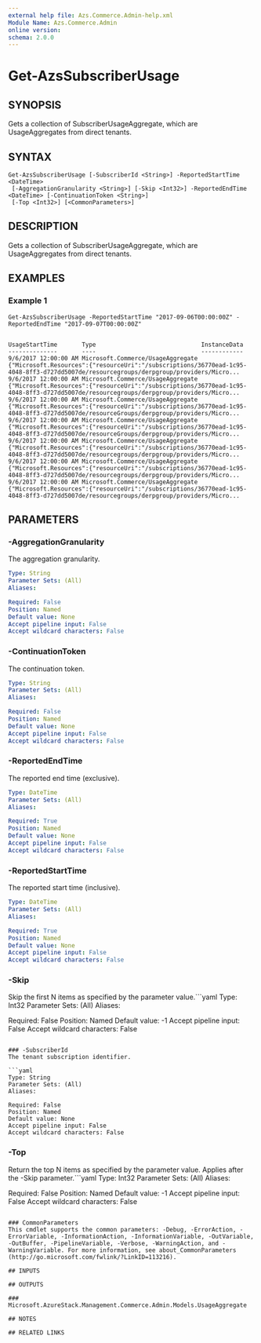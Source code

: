 ```yaml
---
external help file: Azs.Commerce.Admin-help.xml
Module Name: Azs.Commerce.Admin
online version: 
schema: 2.0.0
---
```


# Get-AzsSubscriberUsage

## SYNOPSIS
Gets a collection of SubscriberUsageAggregate, which are UsageAggregates from direct tenants.

## SYNTAX

```
Get-AzsSubscriberUsage [-SubscriberId <String>] -ReportedStartTime <DateTime>
 [-AggregationGranularity <String>] [-Skip <Int32>] -ReportedEndTime <DateTime> [-ContinuationToken <String>]
 [-Top <Int32>] [<CommonParameters>]
```

## DESCRIPTION
Gets a collection of SubscriberUsageAggregate, which are UsageAggregates from direct tenants.

## EXAMPLES

### Example 1
```
Get-AzsSubscriberUsage -ReportedStartTime "2017-09-06T00:00:00Z" -ReportedEndTime "2017-09-07T00:00:00Z"


UsageStartTime       Type                              InstanceData
--------------       ----                              ------------
9/6/2017 12:00:00 AM Microsoft.Commerce/UsageAggregate {"Microsoft.Resources":{"resourceUri":"/subscriptions/36770ead-1c95-4048-8ff3-d727dd5007de/resourcegroups/derpgroup/providers/Micro...
9/6/2017 12:00:00 AM Microsoft.Commerce/UsageAggregate {"Microsoft.Resources":{"resourceUri":"/subscriptions/36770ead-1c95-4048-8ff3-d727dd5007de/resourcegroups/derpgroup/providers/Micro...
9/6/2017 12:00:00 AM Microsoft.Commerce/UsageAggregate {"Microsoft.Resources":{"resourceUri":"/subscriptions/36770ead-1c95-4048-8ff3-d727dd5007de/resourceGroups/derpgroup/providers/Micro...
9/6/2017 12:00:00 AM Microsoft.Commerce/UsageAggregate {"Microsoft.Resources":{"resourceUri":"/subscriptions/36770ead-1c95-4048-8ff3-d727dd5007de/resourceGroups/derpgroup/providers/Micro...
9/6/2017 12:00:00 AM Microsoft.Commerce/UsageAggregate {"Microsoft.Resources":{"resourceUri":"/subscriptions/36770ead-1c95-4048-8ff3-d727dd5007de/resourcegroups/derpgroup/providers/Micro...
9/6/2017 12:00:00 AM Microsoft.Commerce/UsageAggregate {"Microsoft.Resources":{"resourceUri":"/subscriptions/36770ead-1c95-4048-8ff3-d727dd5007de/resourcegroups/derpgroup/providers/Micro...
9/6/2017 12:00:00 AM Microsoft.Commerce/UsageAggregate {"Microsoft.Resources":{"resourceUri":"/subscriptions/36770ead-1c95-4048-8ff3-d727dd5007de/resourcegroups/derpgroup/providers/Micro...
```

## PARAMETERS

### -AggregationGranularity
The aggregation granularity.

```yaml
Type: String
Parameter Sets: (All)
Aliases: 

Required: False
Position: Named
Default value: None
Accept pipeline input: False
Accept wildcard characters: False
```

### -ContinuationToken
The continuation token.

```yaml
Type: String
Parameter Sets: (All)
Aliases: 

Required: False
Position: Named
Default value: None
Accept pipeline input: False
Accept wildcard characters: False
```

### -ReportedEndTime
The reported end time (exclusive).

```yaml
Type: DateTime
Parameter Sets: (All)
Aliases: 

Required: True
Position: Named
Default value: None
Accept pipeline input: False
Accept wildcard characters: False
```

### -ReportedStartTime
The reported start time (inclusive).

```yaml
Type: DateTime
Parameter Sets: (All)
Aliases: 

Required: True
Position: Named
Default value: None
Accept pipeline input: False
Accept wildcard characters: False
```

### -Skip
Skip the first N items as specified by the parameter value.```yaml
Type: Int32
Parameter Sets: (All)
Aliases: 

Required: False
Position: Named
Default value: -1
Accept pipeline input: False
Accept wildcard characters: False
```

### -SubscriberId
The tenant subscription identifier.

```yaml
Type: String
Parameter Sets: (All)
Aliases: 

Required: False
Position: Named
Default value: None
Accept pipeline input: False
Accept wildcard characters: False
```

### -Top
Return the top N items as specified by the parameter value. Applies after the -Skip parameter.```yaml
Type: Int32
Parameter Sets: (All)
Aliases: 

Required: False
Position: Named
Default value: -1
Accept pipeline input: False
Accept wildcard characters: False
```

### CommonParameters
This cmdlet supports the common parameters: -Debug, -ErrorAction, -ErrorVariable, -InformationAction, -InformationVariable, -OutVariable, -OutBuffer, -PipelineVariable, -Verbose, -WarningAction, and -WarningVariable. For more information, see about_CommonParameters (http://go.microsoft.com/fwlink/?LinkID=113216).

## INPUTS

## OUTPUTS

### Microsoft.AzureStack.Management.Commerce.Admin.Models.UsageAggregate

## NOTES

## RELATED LINKS

